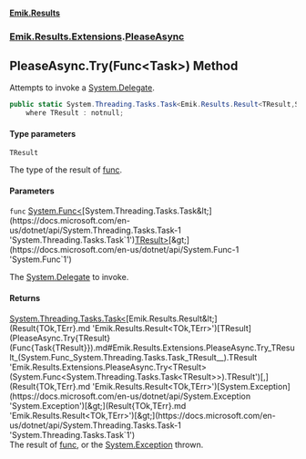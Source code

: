 #### [Emik.Results](index.md 'index')
### [Emik.Results.Extensions](Emik.Results.Extensions.md 'Emik.Results.Extensions').[PleaseAsync](PleaseAsync.md 'Emik.Results.Extensions.PleaseAsync')

## PleaseAsync.Try<TResult>(Func<Task<TResult>>) Method

Attempts to invoke a [System.Delegate](https://docs.microsoft.com/en-us/dotnet/api/System.Delegate 'System.Delegate').

```csharp
public static System.Threading.Tasks.Task<Emik.Results.Result<TResult,System.Exception>> Try<TResult>(System.Func<System.Threading.Tasks.Task<TResult>> func)
    where TResult : notnull;
```
#### Type parameters

<a name='Emik.Results.Extensions.PleaseAsync.Try_TResult_(System.Func_System.Threading.Tasks.Task_TResult__).TResult'></a>

`TResult`

The type of the result of [func](PleaseAsync.Try{TResult}(Func{Task{TResult}}).md#Emik.Results.Extensions.PleaseAsync.Try_TResult_(System.Func_System.Threading.Tasks.Task_TResult__).func 'Emik.Results.Extensions.PleaseAsync.Try<TResult>(System.Func<System.Threading.Tasks.Task<TResult>>).func').
#### Parameters

<a name='Emik.Results.Extensions.PleaseAsync.Try_TResult_(System.Func_System.Threading.Tasks.Task_TResult__).func'></a>

`func` [System.Func&lt;](https://docs.microsoft.com/en-us/dotnet/api/System.Func-1 'System.Func`1')[System.Threading.Tasks.Task&lt;](https://docs.microsoft.com/en-us/dotnet/api/System.Threading.Tasks.Task-1 'System.Threading.Tasks.Task`1')[TResult](PleaseAsync.Try{TResult}(Func{Task{TResult}}).md#Emik.Results.Extensions.PleaseAsync.Try_TResult_(System.Func_System.Threading.Tasks.Task_TResult__).TResult 'Emik.Results.Extensions.PleaseAsync.Try<TResult>(System.Func<System.Threading.Tasks.Task<TResult>>).TResult')[&gt;](https://docs.microsoft.com/en-us/dotnet/api/System.Threading.Tasks.Task-1 'System.Threading.Tasks.Task`1')[&gt;](https://docs.microsoft.com/en-us/dotnet/api/System.Func-1 'System.Func`1')

The [System.Delegate](https://docs.microsoft.com/en-us/dotnet/api/System.Delegate 'System.Delegate') to invoke.

#### Returns
[System.Threading.Tasks.Task&lt;](https://docs.microsoft.com/en-us/dotnet/api/System.Threading.Tasks.Task-1 'System.Threading.Tasks.Task`1')[Emik.Results.Result&lt;](Result{TOk,TErr}.md 'Emik.Results.Result<TOk,TErr>')[TResult](PleaseAsync.Try{TResult}(Func{Task{TResult}}).md#Emik.Results.Extensions.PleaseAsync.Try_TResult_(System.Func_System.Threading.Tasks.Task_TResult__).TResult 'Emik.Results.Extensions.PleaseAsync.Try<TResult>(System.Func<System.Threading.Tasks.Task<TResult>>).TResult')[,](Result{TOk,TErr}.md 'Emik.Results.Result<TOk,TErr>')[System.Exception](https://docs.microsoft.com/en-us/dotnet/api/System.Exception 'System.Exception')[&gt;](Result{TOk,TErr}.md 'Emik.Results.Result<TOk,TErr>')[&gt;](https://docs.microsoft.com/en-us/dotnet/api/System.Threading.Tasks.Task-1 'System.Threading.Tasks.Task`1')  
The result of [func](PleaseAsync.Try{TResult}(Func{Task{TResult}}).md#Emik.Results.Extensions.PleaseAsync.Try_TResult_(System.Func_System.Threading.Tasks.Task_TResult__).func 'Emik.Results.Extensions.PleaseAsync.Try<TResult>(System.Func<System.Threading.Tasks.Task<TResult>>).func'), or the [System.Exception](https://docs.microsoft.com/en-us/dotnet/api/System.Exception 'System.Exception') thrown.